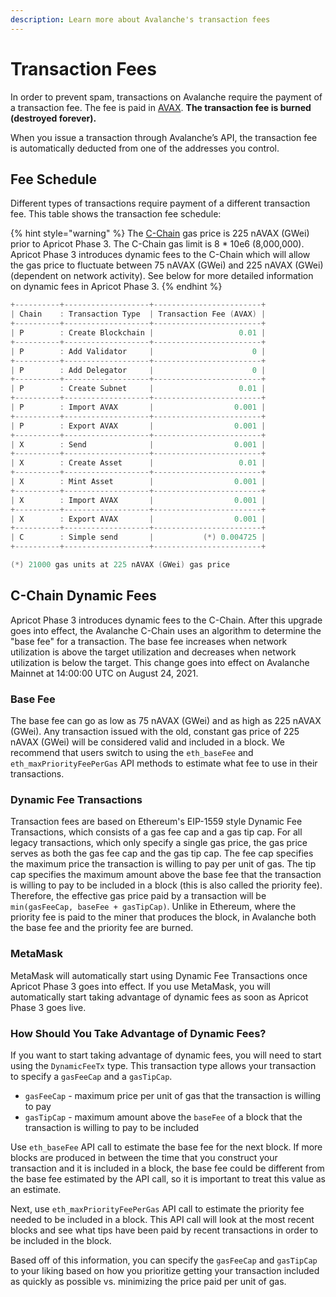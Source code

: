 ```yaml
---
description: Learn more about Avalanche's transaction fees
---
```


# Transaction Fees

In order to prevent spam, transactions on Avalanche require the payment of a transaction fee. The fee is paid in [AVAX](../../#avalanche-avax-token). **The transaction fee is burned \(destroyed forever\).**

When you issue a transaction through Avalanche’s API, the transaction fee is automatically deducted from one of the addresses you control.

## Fee Schedule

Different types of transactions require payment of a different transaction fee. This table shows the transaction fee schedule:

{% hint style="warning" %}
The [C-Chain](./#contract-chain-c-chain) gas price is 225 nAVAX \(GWei\) prior to Apricot Phase 3. The C-Chain gas limit is 8 \* 10e6 \(8,000,000\). Apricot Phase 3 introduces dynamic fees to the C-Chain which will allow the gas price to fluctuate between 75 nAVAX \(GWei\) and 225 nAVAX \(GWei\) \(dependent on network activity\). See below for more detailed information on dynamic fees in Apricot Phase 3.
{% endhint %}

```cpp
+----------+-------------------+------------------------+
| Chain    : Transaction Type  | Transaction Fee (AVAX) |
+----------+-------------------+------------------------+
| P        : Create Blockchain |                   0.01 |
+----------+-------------------+------------------------+
| P        : Add Validator     |                      0 |
+----------+-------------------+------------------------+
| P        : Add Delegator     |                      0 |
+----------+-------------------+------------------------+
| P        : Create Subnet     |                   0.01 |
+----------+-------------------+------------------------+
| P        : Import AVAX       |                  0.001 |
+----------+-------------------+------------------------+
| P        : Export AVAX       |                  0.001 |
+----------+-------------------+------------------------+
| X        : Send              |                  0.001 |
+----------+-------------------+------------------------+
| X        : Create Asset      |                   0.01 |
+----------+-------------------+------------------------+
| X        : Mint Asset        |                  0.001 |
+----------+-------------------+------------------------+
| X        : Import AVAX       |                  0.001 |
+----------+-------------------+------------------------+
| X        : Export AVAX       |                  0.001 |
+----------+-------------------+------------------------+
| C        : Simple send       |           (*) 0.004725 |
+----------+-------------------+------------------------+

(*) 21000 gas units at 225 nAVAX (GWei) gas price
```

## C-Chain Dynamic Fees

Apricot Phase 3 introduces dynamic fees to the C-Chain. After this upgrade goes into effect, the Avalanche C-Chain uses an algorithm to determine the "base fee" for a transaction. The base fee increases when network utilization is above the target utilization and decreases when network utilization is below the target. This change goes into effect on Avalanche Mainnet at 14:00:00 UTC on August 24, 2021.

### Base Fee

The base fee can go as low as 75 nAVAX \(GWei\) and as high as 225 nAVAX \(GWei\). Any transaction issued with the old, constant gas price of 225 nAVAX \(GWei\) will be considered valid and included in a block. We recommend that users switch to using the `eth_baseFee` and `eth_maxPriorityFeePerGas` API methods to estimate what fee to use in their transactions.

### Dynamic Fee Transactions

Transaction fees are based on Ethereum's EIP-1559 style Dynamic Fee Transactions, which consists of a gas fee cap and a gas tip cap. For all legacy transactions, which only specify a single gas price, the gas price serves as both the gas fee cap and the gas tip cap. The fee cap specifies the maximum price the transaction is willing to pay per unit of gas. The tip cap specifies the maximum amount above the base fee that the transaction is willing to pay to be included in a block \(this is also called the priority fee\). Therefore, the effective gas price paid by a transaction will be `min(gasFeeCap, baseFee + gasTipCap)`. Unlike in Ethereum, where the priority fee is paid to the miner that produces the block, in Avalanche both the base fee and the priority fee are burned.

### MetaMask

MetaMask will automatically start using Dynamic Fee Transactions once Apricot Phase 3 goes into effect. If you use MetaMask, you will automatically start taking advantage of dynamic fees as soon as Apricot Phase 3 goes live.

### How Should You Take Advantage of Dynamic Fees?

If you want to start taking advantage of dynamic fees, you will need to start using the `DynamicFeeTx` type. This transaction type allows your transaction to specify a `gasFeeCap` and a `gasTipCap`.

* `gasFeeCap` - maximum price per unit of gas that the transaction is willing to pay
* `gasTipCap` - maximum amount above the `baseFee` of a block that the transaction is willing to pay to be included

Use `eth_baseFee` API call to estimate the base fee for the next block. If more blocks are produced in between the time that you construct your transaction and it is included in a block, the base fee could be different from the base fee estimated by the API call, so it is important to treat this value as an estimate.

Next, use `eth_maxPriorityFeePerGas` API call to estimate the priority fee needed to be included in a block. This API call will look at the most recent blocks and see what tips have been paid by recent transactions in order to be included in the block.

Based off of this information, you can specify the `gasFeeCap` and `gasTipCap` to your liking based on how you prioritize getting your transaction included as quickly as possible vs. minimizing the price paid per unit of gas.

